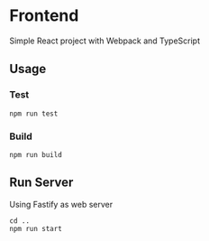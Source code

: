 # Frontend

Simple React project with Webpack and TypeScript

## Usage

### Test
```
npm run test
```

### Build
```
npm run build
```

## Run Server

Using Fastify as web server

```
cd ..
npm run start
```
